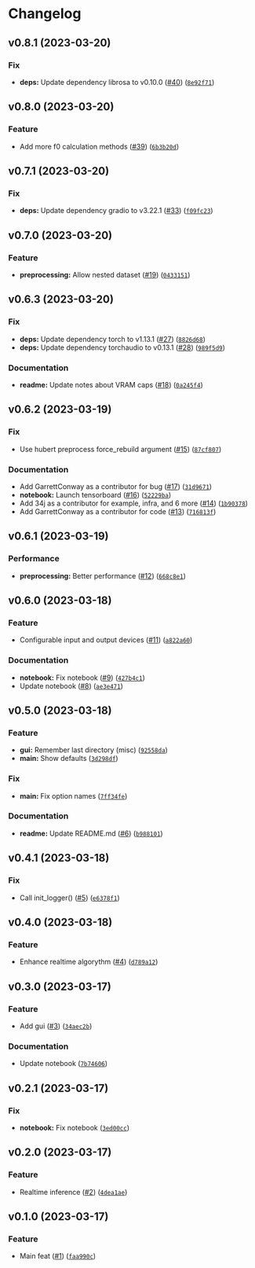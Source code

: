 # Changelog

<!--next-version-placeholder-->

## v0.8.1 (2023-03-20)
### Fix
* **deps:** Update dependency librosa to v0.10.0 ([#40](https://github.com/34j/so-vits-svc-fork/issues/40)) ([`8e92f71`](https://github.com/34j/so-vits-svc-fork/commit/8e92f71b2820628f0f8583e6bc455d8f753f4302))

## v0.8.0 (2023-03-20)
### Feature
* Add more f0 calculation methods ([#39](https://github.com/34j/so-vits-svc-fork/issues/39)) ([`6b3b20d`](https://github.com/34j/so-vits-svc-fork/commit/6b3b20dfd609d81cb1184b7c8e8865a58f8d45f9))

## v0.7.1 (2023-03-20)
### Fix
* **deps:** Update dependency gradio to v3.22.1 ([#33](https://github.com/34j/so-vits-svc-fork/issues/33)) ([`f09fc23`](https://github.com/34j/so-vits-svc-fork/commit/f09fc23ca82519cc095509d4d4760561424a17ec))

## v0.7.0 (2023-03-20)
### Feature
* **preprocessing:** Allow nested dataset ([#19](https://github.com/34j/so-vits-svc-fork/issues/19)) ([`0433151`](https://github.com/34j/so-vits-svc-fork/commit/0433151d94c4da8e84a0183bdd47f1e08ea3c462))

## v0.6.3 (2023-03-20)
### Fix
* **deps:** Update dependency torch to v1.13.1 ([#27](https://github.com/34j/so-vits-svc-fork/issues/27)) ([`8826d68`](https://github.com/34j/so-vits-svc-fork/commit/8826d6870e223e7969baa069bf12235e0deec0b7))
* **deps:** Update dependency torchaudio to v0.13.1 ([#28](https://github.com/34j/so-vits-svc-fork/issues/28)) ([`989f5d9`](https://github.com/34j/so-vits-svc-fork/commit/989f5d903b47ba9b0ea1d0fe37cbfe76edf0a811))

### Documentation
* **readme:** Update notes about VRAM caps ([#18](https://github.com/34j/so-vits-svc-fork/issues/18)) ([`0a245f4`](https://github.com/34j/so-vits-svc-fork/commit/0a245f4ee69bd0d4371836367becf0fe409431e2))

## v0.6.2 (2023-03-19)
### Fix
* Use hubert preprocess force_rebuild argument ([#15](https://github.com/34j/so-vits-svc-fork/issues/15)) ([`87cf807`](https://github.com/34j/so-vits-svc-fork/commit/87cf807496248e2c7b859069f81aa040e86aec59))

### Documentation
* Add GarrettConway as a contributor for bug ([#17](https://github.com/34j/so-vits-svc-fork/issues/17)) ([`31d9671`](https://github.com/34j/so-vits-svc-fork/commit/31d9671207143fd06b8db148802d1e27874151ce))
* **notebook:** Launch tensorboard ([#16](https://github.com/34j/so-vits-svc-fork/issues/16)) ([`52229ba`](https://github.com/34j/so-vits-svc-fork/commit/52229ba0fe9458e37b45287c0a716c7cd36adbd6))
* Add 34j as a contributor for example, infra, and 6 more ([#14](https://github.com/34j/so-vits-svc-fork/issues/14)) ([`1b90378`](https://github.com/34j/so-vits-svc-fork/commit/1b903783b4b89f2f5a4fc2e1b47f3eade0c0402f))
* Add GarrettConway as a contributor for code ([#13](https://github.com/34j/so-vits-svc-fork/issues/13)) ([`716813f`](https://github.com/34j/so-vits-svc-fork/commit/716813fbff85ab4609d8ec3f374b78c6551877e5))

## v0.6.1 (2023-03-19)
### Performance
* **preprocessing:** Better performance ([#12](https://github.com/34j/so-vits-svc-fork/issues/12)) ([`668c8e1`](https://github.com/34j/so-vits-svc-fork/commit/668c8e1f18cefb0ebd2fb2f1d6572ce4d37d1102))

## v0.6.0 (2023-03-18)
### Feature
* Configurable input and output devices ([#11](https://github.com/34j/so-vits-svc-fork/issues/11)) ([`a822a60`](https://github.com/34j/so-vits-svc-fork/commit/a822a6098d322ff37725eee19d17758f72a6db49))

### Documentation
* **notebook:** Fix notebook ([#9](https://github.com/34j/so-vits-svc-fork/issues/9)) ([`427b4c1`](https://github.com/34j/so-vits-svc-fork/commit/427b4c1c6e0482345b17fedb018f7a18db68ccc5))
* Update notebook ([#8](https://github.com/34j/so-vits-svc-fork/issues/8)) ([`ae3e471`](https://github.com/34j/so-vits-svc-fork/commit/ae3e4710aac41555f00ddcdfbcf5a5e925afb718))

## v0.5.0 (2023-03-18)
### Feature
* **gui:** Remember last directory (misc) ([`92558da`](https://github.com/34j/so-vits-svc-fork/commit/92558da2f0e4eb24a8de412fb7e22dc3530b648a))
* **__main__:** Show defaults ([`3d298df`](https://github.com/34j/so-vits-svc-fork/commit/3d298df91bdfca230959603da74331b5eef4d487))

### Fix
* **__main__:** Fix option names ([`7ff34fe`](https://github.com/34j/so-vits-svc-fork/commit/7ff34fe623dde6b0a684c45cf33dc54118f9a800))

### Documentation
* **readme:** Update README.md ([#6](https://github.com/34j/so-vits-svc-fork/issues/6)) ([`b988101`](https://github.com/34j/so-vits-svc-fork/commit/b98810194703b6bb0ede03a00c460eeecdab5131))

## v0.4.1 (2023-03-18)
### Fix
* Call init_logger() ([#5](https://github.com/34j/so-vits-svc-fork/issues/5)) ([`e6378f1`](https://github.com/34j/so-vits-svc-fork/commit/e6378f12e747e618ff90ece1552d09c0d0714d41))

## v0.4.0 (2023-03-18)
### Feature
* Enhance realtime algorythm ([#4](https://github.com/34j/so-vits-svc-fork/issues/4)) ([`d789a12`](https://github.com/34j/so-vits-svc-fork/commit/d789a12308784473ae5d09e0b73fa15bf7554de1))

## v0.3.0 (2023-03-17)
### Feature
* Add gui ([#3](https://github.com/34j/so-vits-svc-fork/issues/3)) ([`34aec2b`](https://github.com/34j/so-vits-svc-fork/commit/34aec2b98ee4ef82ef488129b61a7952af5226a3))

### Documentation
* Update notebook ([`7b74606`](https://github.com/34j/so-vits-svc-fork/commit/7b74606508cfb7e45224cbd76f3de9c43c8b4309))

## v0.2.1 (2023-03-17)
### Fix
* **notebook:** Fix notebook ([`3ed00cc`](https://github.com/34j/so-vits-svc-fork/commit/3ed00cc66d4f66e045f61fc14937cb9160eee556))

## v0.2.0 (2023-03-17)
### Feature
* Realtime inference ([#2](https://github.com/34j/so-vits-svc-fork/issues/2)) ([`4dea1ae`](https://github.com/34j/so-vits-svc-fork/commit/4dea1ae51fe2e47a3f41556bdbe3fefd033d729a))

## v0.1.0 (2023-03-17)
### Feature
* Main feat ([#1](https://github.com/34j/so-vits-svc-fork/issues/1)) ([`faa990c`](https://github.com/34j/so-vits-svc-fork/commit/faa990ce6411d8b4e8b3d2d48c4b532b76ff7800))
